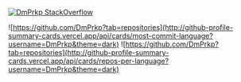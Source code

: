 
[![DmPrkp StackOverflow](https://github-readme-stackoverflow.vercel.app/?userID=13093495&layout=compact&theme=dark)](https://stackoverflow.com/users/13093495/dm-prkp)

![https://github.com/DmPrkp?tab=repositories](http://github-profile-summary-cards.vercel.app/api/cards/most-commit-language?username=DmPrkp&theme=dark)
![https://github.com/DmPrkp?tab=repositories](http://github-profile-summary-cards.vercel.app/api/cards/repos-per-language?username=DmPrkp&theme=dark)
